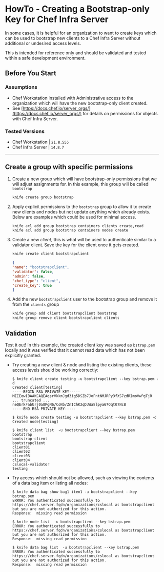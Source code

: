 # HowTo - Creating a Bootstrap-only Key for Chef Infra Server

In some cases, it is helpful for an organization to want to create keys which can be used to bootstrap new clients to
a Chef Infra Server without additional or undesired access levels.

This is intended for reference only and should be validated and tested within a safe development environment.

## Before You Start

### Assumptions

* Chef Workstation installed with Administrative access to the organization which will have the new bootstrap-only client created.
* See [https://docs.chef.io/server_orgs/](https://docs.chef.io/server_orgs/) for details on permissions for objects with Chef Infra Server.

### Tested Versions

* Chef Workstation | `21.8.555`
* Chef Infra Server | `14.8.7`

---

## Create a group with specific permissions

1. Create a new group which will have bootstrap-only permissions that we will adjust assignments for.  In this example, this group will be called `bootstrap`

    ```sh
    knife create group bootstrap
    ```

2. Apply explicit permissions to the `bootstrap` group to allow it to create new clients and
nodes but not update anything which already exists.  Below are examples which could be used for minimal access.

    ```sh
    knife acl add group bootstrap containers clients create,read
    knife acl add group bootstrap containers nodes create
    ```

3. Create a new _client_, this is what will be used to authenticate similar to a validator client.  Save the
key for the client once it gets created.

    ```sh
    knife create client bootstrapclient
    ```

    ```json
    {
    "name": "bootstrapclient",
    "validator": false,
    "admin": false,
    "chef_type": "client",
    "create_key": true
    }
    ```

4. Add the new `bootstrapclient` user to the bootstrap group and remove it from the `clients` group

    ```sh
    knife group add client bootstrapclient bootstrap
    knife group remove client bootstrapclient clients
    ```

## Validation

Test it out!  In this example, the created client key was saved as `bstrap.pem` locally and
it was verified that it cannot read data which has not been explicitly granted.

* Try creating a new client & node and listing the existing clients, these access levels should be working correctly:

    ```plain
    $ knife client create testing -u bootstrapclient --key bstrap.pem -d
    Created client[testing]
    -----BEGIN RSA PRIVATE KEY-----
    MIIEowIBAAKCAQEAqsrVkkmJgd3ig5DSZb7JoFntNMJRPy3fXS7zdRImoVwPgTjR
    ... truncated ...
    neQErkFabUrj0aUPgN6/CoNb/ZnIChK2qDUWa8lpya67Oqt07NcB
    -----END RSA PRIVATE KEY-----
    ```

    ```plain
    $ knife node create testing -u bootstrapclient --key bstrap.pem -d
    Created node[testing]
    ```

    ```plain
    $ knife client list  -u bootstrapclient --key bstrap.pem
    bootstrap
    bootstrap-client
    bootstrapclient
    client01
    client02
    client03
    client04
    cslocal-validator
    testing
    ```

* Try access which should not be allowed, such as viewing the contents of a data bag item or listing all nodes:

    ```plain
    $ knife data bag show bag1 item1 -u bootstrapclient --key bstrap.pem
    ERROR: You authenticated successfully to https://chef.server.fqdn/organizations/cslocal as bootstrapclient but you are not authorized for this action.
    Response:  missing read permission
    ```

    ```plain
    $ knife node list  -u bootstrapclient --key bstrap.pem
    ERROR: You authenticated successfully to https://chef.server.fqdn/organizations/cslocal as bootstrapclient but you are not authorized for this action.
    Response:  missing read permission
    ```

    ```plain
    $ knife data bag list  -u bootstrapclient --key bstrap.pem
    ERROR: You authenticated successfully to https://chef.server.fqdn/organizations/cslocal as bootstrapclient but you are not authorized for this action.
    Response:  missing read permission
    ```
